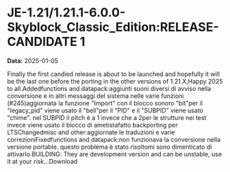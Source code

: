 # JE-1.21/1.21.1-6.0.0-Skyblock_Classic_Edition:RELEASE-CANDIDATE 1

**Data:** 2025-01-05

Finally the first candied release is about to be launched and hopefully it will be the last one before the porting in the other versions of 1.21.X,Happy 2025 to all.Addedfunctions and datapack:aggiunti suoni diversi di avviso nella conversione e in altri messaggi del sistema nelle varie funzioni (#245)aggiornata la funzione "Import" con il blocco sonoro "bit"per il "legacy_pid" viene usato il "bell"per il "PID" e il "SUBPID" viene usato "chime". nel SUBPID il pitch è a 1 invece che a 2per le strutture nei test invece viene usato il blocco di ametistafatto backporting per LTSChangedmisc and other:aggiornate le traduzioni e varie correzioniFixedfunctions and datapack:non funzionava la conversione nella versione portable. questo problema è stato risoltomi sono dimenticato di attivarlo.BUILDING: They are development version and can be unstable, use it at your risk...Download
